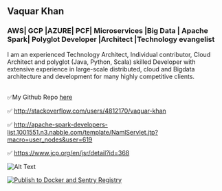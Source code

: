 ## Vaquar Khan
### AWS| GCP |AZURE| PCF| Microservices |Big Data | Apache Spark| Polyglot Developer |Architect |Technology evangelist

I am an experienced Technology Architect, Individual contributor, Cloud Architect and polyglot (Java, Python, Scala) 
skilled Developer with extensive experience in large-scale distributed, cloud and Bigdata architecture and development
for many highly competitive clients. <br/> <br/>


✅My Github Repo  [here](https://github.com/vaquarkhan?tab=repositories)

✅ http://stackoverflow.com/users/4812170/vaquar-khan

✅ http://apache-spark-developers-list.1001551.n3.nabble.com/template/NamlServlet.jtp?macro=user_nodes&user=619

✅ https://www.jcp.org/en/jsr/detail?id=368


![Alt Text](https://build-it-yourself.com/s-programs/images/geek-gif.gif )


[![Publish to Docker and Sentry Registry](https://github.com/vaquarkhan/metoffice-MOGREPS-UK/actions/workflows/main.yml/badge.svg)](https://github.com/vaquarkhan/metoffice-MOGREPS-UK/actions/workflows/main.yml)
